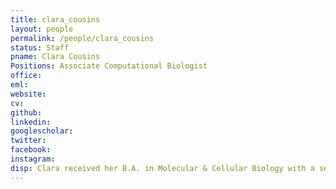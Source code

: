 ```yaml
---
title: clara_cousins
layout: people
permalink: /people/clara_cousins
status: Staff
pname: Clara Cousins
Positions: Associate Computational Biologist
office:
eml:
website:
cv:
github:
linkedin:
googlescholar:
twitter:
facebook:
instagram:
disp: Clara received her B.A. in Molecular & Cellular Biology with a secondary focus in Computer Science from Harvard College in spring 2020. Her thesis extended algorithms for Bayesian network learning to model protein-protein interactions in neurodegenerative diseases. In the Liu Lab, she is working on bioinformatic pipelines to analyze the chromatin profile.
---
```

